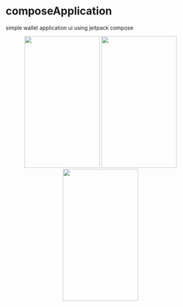 # composeApplication
simple wallet application ui using jeitpack compose

<div align="center">
    <img src="/2.png" width="200px" height="350px"</img> 
     <img src="/3.png"width="200px" height="350px"</img>
     <img src="/1.png" width="200px" height="350px"</img>
</div>
